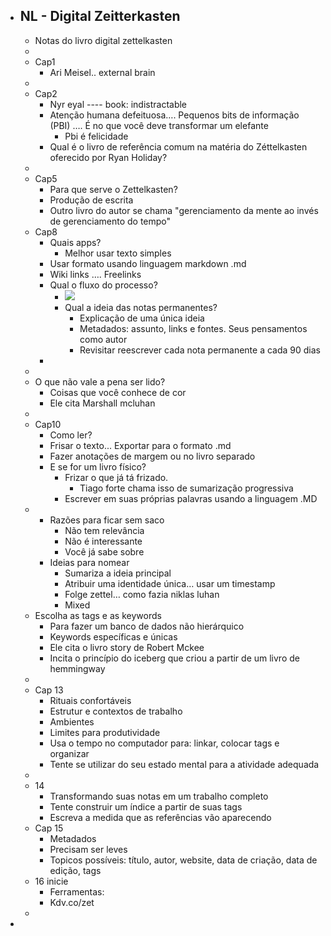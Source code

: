 - NL - Digital Zeitterkasten
    - 
    - Notas do livro digital zettelkasten
    - 
    - Cap1
        - Ari Meisel.. external brain
    - 
    - Cap2
        - Nyr eyal ---- book: indistractable
        - Atenção humana defeituosa…. Pequenos bits de informação (PBI) …. É no que você deve transformar um elefante
            - Pbi é felicidade
        - Qual é o livro de referência comum na matéria do Zéttelkasten oferecido por Ryan Holiday?
    - 
    - Cap5
        - Para que serve o Zettelkasten?
        - Produção de escrita
        - Outro livro do autor se chama "gerenciamento da mente ao invés de gerenciamento do tempo"
    - Cap8
        - Quais apps?
            - Melhor usar texto simples
        - Usar formato usando linguagem markdown .md
        - Wiki links …. Freelinks
        - Qual o fluxo do processo?
            - ![](https://remnote-user-data.s3.amazonaws.com/0HkUowwdTMXUsRuTvNAZ0F8pmkOK4pNaaTZXTSSSMYtfuNx_maglKNAEXBsREIiiQdXUNNw5SmkTjNXZ17nzTon5XETsO4YwPb7wIwZ60EO6jQKho7zkVj6r6uatZ5nq.png)
            - Qual a ideia das notas permanentes?
                - Explicação de uma única ideia
                - Metadados: assunto, links e fontes. Seus pensamentos como autor
                - Revisitar reescrever cada nota permanente a cada 90 dias
        - 
    - 
    - O que não vale a pena ser lido?
        - Coisas que você conhece de cor
        - Ele cita Marshall mcluhan
    - 
    - Cap10
        - Como ler?
        - Frisar o texto... Exportar para o formato .md
        - Fazer anotações de margem ou no livro separado
        - E se for um livro físico?
            - Frizar o que já tá frizado.
                - Tiago forte chama isso de sumarização progressiva
            - Escrever em suas próprias palavras usando a linguagem .MD
    - 
        - Razões para ficar sem saco
            - Não tem relevância
            - Não é interessante
            - Você já sabe sobre
        - Ideias para nomear
            - Sumariza a ideia principal
            - Atribuir uma identidade única… usar um timestamp
            - Folge zettel… como fazia niklas luhan
            - Mixed
    - Escolha as tags e as keywords
        - Para fazer um banco de dados não hierárquico
        - Keywords específicas e únicas
        - Ele cita o livro story de Robert Mckee
        - Incita o princípio do iceberg que criou a partir de um livro de hemmingway
    - 
    - Cap 13
        - Rituais confortáveis
        - Estrutur e contextos de trabalho
        - Ambientes
        - Limites para produtividade
        - Usa o tempo no computador para: linkar, colocar tags e organizar
        - Tente se utilizar do seu estado mental para a atividade adequada
    - 
    - 14
        - Transformando suas notas em um trabalho completo
        - Tente construir um índice a partir de suas tags
        - Escreva a medida que as referências vão aparecendo
    - Cap 15
        - Metadados
        - Precisam ser leves
        - Topicos possíveis: título, autor, website, data de criação, data de edição, tags
    - 16 inicie
        - Ferramentas:
        - Kdv.co/zet
    - 
- 

